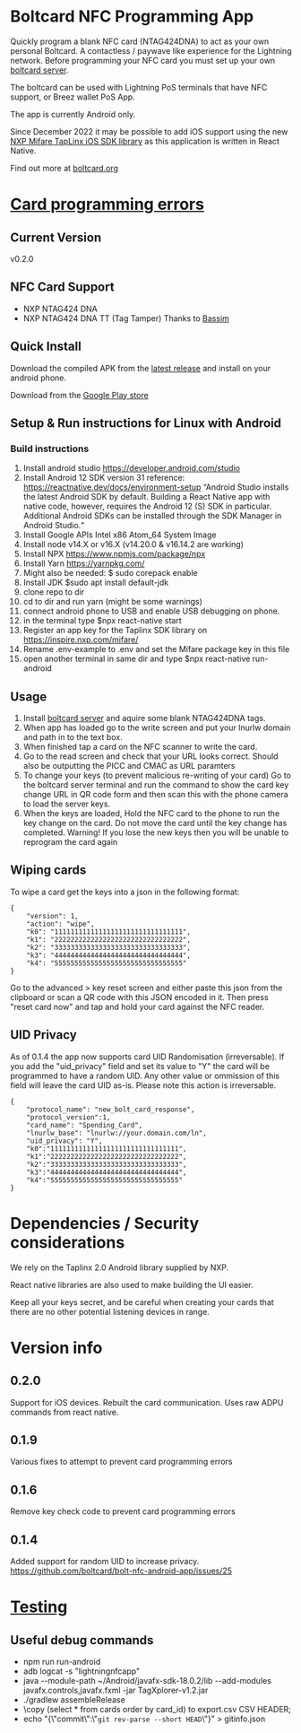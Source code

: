 # Boltcard NFC Programming App

Quickly program a blank NFC card (NTAG424DNA) to act as your own personal Boltcard. A contactless / paywave like experience for the Lightning network. Before programming your NFC card you must set up your own [boltcard server](https://github.com/boltcard/boltcard).

The boltcard can be used with Lightning PoS terminals that have NFC support, or Breez wallet PoS App.

The app is currently Android only.

Since December 2022 it may be possible to add iOS support using the new [NXP Mifare TapLinx iOS SDK library](https://www.mifare.net/en/products/tools/taplinx/) as this application is written in React Native.

Find out more at [boltcard.org](https://boltcard.org)

# [Card programming errors](card-programming-errors.md)

## Current Version
v0.2.0

## NFC Card Support
 * NXP NTAG424 DNA
 * NXP NTAG424 DNA TT (Tag Tamper) Thanks to [Bassim](https://github.com/bassim)

## Quick Install

Download the compiled APK from the [latest release](https://github.com/boltcard/bolt-nfc-android-app/releases) and install on your android phone.

Download from the [Google Play store](https://play.google.com/store/apps/details?id=com.lightningnfcapp&hl=en&gl=US)

## Setup & Run instructions for Linux with Android

### Build instructions
1. Install android studio https://developer.android.com/studio
2. Install Android 12 SDK version 31 reference: https://reactnative.dev/docs/environment-setup
“Android Studio installs the latest Android SDK by default. Building a React Native app with native code, however, requires the Android 12 (S) SDK in particular. Additional Android SDKs can be installed through the SDK Manager in Android Studio.“
3. Install Google APIs Intel x86 Atom_64 System Image
4. Install node v14.X or v16.X (v14.20.0 & v16.14.2 are working)
5. Install NPX https://www.npmjs.com/package/npx
6. Install Yarn https://yarnpkg.com/
7. Might also be needed: $ sudo corepack enable
8. Install JDK $sudo apt install default-jdk
9. clone repo to dir
10. cd to dir and run yarn (might be some warnings)
11. connect android phone to USB and enable USB debugging on phone.
12. in the terminal type $npx react-native start
13. Register an app key for the Taplinx SDK library on https://inspire.nxp.com/mifare/
14. Rename .env-example to .env and set the Mifare package key in this file
15. open another terminal in same dir and type $npx react-native run-android

## Usage

1. Install [boltcard server](https://github.com/boltcard/boltcard) and aquire some blank NTAG424DNA tags. 
2. When app has loaded go to the write screen and put your lnurlw domain and path in to the text box.
3. When finished tap a card on the NFC scanner to write the card.
4. Go to the read screen and check that your URL looks correct. Should also be outputting the PICC and CMAC as URL paramters
5. To change your keys (to prevent malicious re-writing of your card) Go to the boltcard server terminal and run the command to show the card key change URL in QR code form and then scan this with the phone camera to load the server keys.
6. When the keys are loaded, Hold the NFC card to the phone to run the key change on the card. Do not move the card until the key change has completed. 
Warning! If you lose the new keys then you will be unable to reprogram the card again

## Wiping cards

To wipe a card get the keys into a json in the following format:
```
{
	"version": 1,
	"action": "wipe",
	"k0": "11111111111111111111111111111111",
	"k1": "22222222222222222222222222222222",
	"k2": "33333333333333333333333333333333",
	"k3": "44444444444444444444444444444444",
	"k4": "55555555555555555555555555555555"
}
```
Go to the advanced > key reset screen and either paste this json from the clipboard or scan a QR code with this JSON encoded in it.
Then press "reset card now" and tap and hold your card against the NFC reader. 

## UID Privacy

As of 0.1.4 the app now supports card UID Randomisation (irreversable). If you add the "uid_privacy" field and set its value to "Y" the card will be programmed to have a random UID. Any other value or ommission of this field will leave the card UID as-is. Please note this action is irreversable.

```
{
    "protocol_name": "new_bolt_card_response",
    "protocol_version":1,
    "card_name": "Spending_Card",
    "lnurlw_base": "lnurlw://your.domain.com/ln", 
    "uid_privacy": "Y",
    "k0":"11111111111111111111111111111111",
    "k1":"22222222222222222222222222222222",
    "k2":"33333333333333333333333333333333",
    "k3":"44444444444444444444444444444444",
    "k4":"55555555555555555555555555555555"
}
```

# Dependencies / Security considerations

We rely on the Taplinx 2.0 Android library supplied by NXP. 

React native libraries are also used to make building the UI easier.

Keep all your keys secret, and be careful when creating your cards that there are no other potential listening devices in range.

# Version info

## 0.2.0
Support for iOS devices. Rebuilt the card communication. Uses raw ADPU commands from react native.

## 0.1.9
Various fixes to attempt to prevent card programming errors

## 0.1.6
Remove key check code to prevent card programming errors

## 0.1.4
Added support for random UID to increase privacy. https://github.com/boltcard/bolt-nfc-android-app/issues/25

# [Testing](testing.md)

## Useful debug commands

* npm run run-android
* adb logcat -s "lightningnfcapp"
* java --module-path ~/Android/javafx-sdk-18.0.2/lib --add-modules javafx.controls,javafx.fxml -jar TagXplorer-v1.2.jar
* ./gradlew assembleRelease
* \copy (select * from cards order by card_id) to export.csv CSV HEADER;
* echo \"{\\\"commit\\\":\\\"`git rev-parse --short HEAD`\\\"}\" > gitinfo.json
